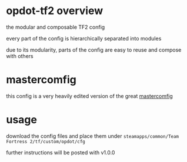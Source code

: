 # opdot-tf2 overview
the modular and composable TF2 config

every part of the config is hierarchically separated into modules

due to its modularity, parts of the config are easy to reuse and compose with others

# mastercomfig
this config is a very heavily edited version of the great [mastercomfig](https://github.com/mastercoms/mastercomfig)

# usage
download the config files and place them under `steamapps/common/Team Fortress 2/tf/custom/opdot/cfg`

further instructions will be posted with v1.0.0
